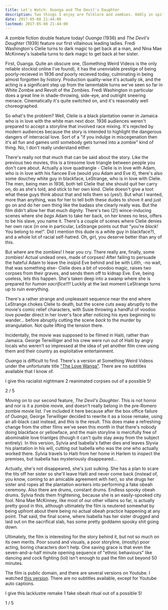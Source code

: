 ```yaml
---
title: Let's Watch: Ouanga and The Devil's Daughter
description: Two things I enjoy are folklore and zombies. Oddly in spite of the latter I've never been much of a movie fan; being deaf means I'm obliged to use subtitles and since I'm reading anyway, why not just read a book? But I am interested in the origins of the zombies we know and love today, so since it's Zombie Awareness Month, I've decided to embark on a journey of cinematic discovery, if you will, a zomboddysey, of the zombie canon in cinematic history. So let's watch Ouanga and The Devil's Daughter!
date: 2017-05-08 21:44:00
lastmod: 2017-05-08 21:44:00
---
```


A zombie fiction double feature today! _Ouanga_ (1936) and _The Devil's Daughter_ (1939) feature our first villainous leading ladies. Fredi Washington's Clelie turns to dark magic to get back at a man, and Nina Mae McKinney's Isabella turns to dark magic to get back at her sister. 

First, Ouanga. Quite an obscure one, (Something Weird Videos is the only reliable stockist online I've found), it has the unenviable prestige of being poorly-recieved in 1936 _and_ poorly recieved today, culminating in being almost forgotten by history. Production quality-wise it's actually ok, and the acting is a significant step up from the lamentable turns we've seen so far in White Zombie and Revolt of the Zombies. Fredi Washington in particular does a great line in shade-throwing, side-eye, and outright sneering menace. Cinematically it's quite switched on, and it's reasonably well choreographed. 

So what's the problem? Well, Clelie is a black plantation owner in Jamaica who is in love with the white man next door. 1936 audiences weren't prepared to accept a storyline that involved race mixing. It's rejected by modern audiences because the story is intended to highlight the dangerous dangers of interracial love. Sort of a "if you indulge in miscegenation then it's all fun and games until somebody gets turned into a zombie" kind of thing. No, I don't really understand either.

There's really not that much that can be said about the story. Like the previous two movies, this is a tiresome love triangle between people you don't care about. Actually a love quadrangle - Clelie is in love with Adam, who is in love with his fiancee Eve (would you Adam and Eve it), there's also some douchey white guy in blackface, LeStrange, who is in love with Clelie. The men, being men in 1936, both tell Clelie that she should quit her carry on, do as she's told, and stick to her own kind. Clelie doesn't give a toot what these guys think about that and tells them so (yes!). But what I wanted, more than anything, was for her to tell both these dudes to shove it and just go on and do her own thing like the badass she clearly really was. But the film didn't allow her that much dignity. There's two (2!) wince-inducing scenes where she _begs_ Adam to take her back, on her knees no less, offers to be his slave, you name it. There's a couple of scenes where Clelie denies her own race (in one in particular, LeStrange points out that "you're _black!_ You belong to me!". Did I mention this dude is a white guy in blackface?), and a whole lot of racial self-hatred. Oh, girl, you deserve better than any of this.

But where are the zombies! I hear you cry. There really are, finally, some zombies! Actual undead ones, made of corpses! After failing to persuade the hateful Adam to leave the insipid Eve behind and be with Lilith, -no wait, that was something else- Clelie does a bit of voodoo magic, raises two corpses from their graves, and sends them off to kidnap Eve. Eve, being useless, lets this happen. She's taken deep into a swamp where she is prepared for _human sacrifice!!!!_ Luckily at the last moment LeStrange turns up to ruin everything. 

There's a rather strange and unpleasant sequence near the end where LeStrange chokes Clelie to death, but the scene cuts away abruptly to the movie's comic relief characters, with Susie throwing a handful of voodoo love powder direct in her lover's face after noticing his eyes beginning to wander... before abruptly cutting the scene _back_ to the murder by strangulation. Not quite lifting the tension there. 

Incidentally, the movie was supposed to be filmed in Haiti, rather than Jamaica. George Terwilliger and his crew were run out of Haiti by angry locals who weren't so impressed at the idea of yet another film crew using them and their country as exploitative entertainment. 

_Ouanga_ is difficult to find. There's a version at Something Weird Videos under the unfortunate title ["The Love Wanga"](https://www.somethingweird.com/product_info.php?products_id=22097). There are no subtitles available that I know of. 

I give this racialist nightmare 2 reanimated corpses out of a possible 5!

<div class="zombie-stars two-of-five">2 / 5</div>

Moving on to our second feature, _The Devil's Daughter_. This is not horror and nor is it a zombie movie, and doesn't really belong in the pre-Romero zombie movie list. I've included it here because after the box office failure of _Ouanga_, George Terwilliger decided to rewrite it as a loose remake, using an all-black cast instead, and this is the result. This does make a refreshing change from the other films we've seen this month in that there's nobody doing blackface or yellowface, and the main storyline is mercifully free of abominable love trianlges (though it can't quite stay away from the subject entirely). In this version, Sylvia and Isabella's father dies and leaves Slyvia his plantation in his will, cutting out Isabella who was the one who actually worked there. Sylvia travels to Haiti from her home in Harlem to inspect the premises, but Isabella has mysteriously disappeared... 

Actually, she's not disappeared, she's just sulking. She has a plan to scare the tits off her sister so she'll leave Haiti and never come back (instead of, you know, coming to an amicable agreement with her), so she drugs her sister and ropes all the plantation workers into performing a fake obeah ceremony. Also there are drums, constant drums. Endless spooky obeah drums. Sylvia finds them frightening, because she is an easily-spooked city fool. Nina Mae McKinney, like most of our other villains so far, is actually pretty good in this, although ultimately the film is neutered somewhat by being upfront about there being no actual obeah practice happening at any point. That said, the final scene, where Isabella has her sister drugged and laid out on the sacrifical slab, has some pretty goddamn spooky shit going down. 

Ultimately, the film is interesting for the story behind it, but not so much on its own merits. Poor sound and visuals, a poor storyline, (mostly) poor acting, boring characters don't help. One saving grace is that even the seven-and-a-half minute opening sequence of "ethnic behaviours" like dancing and cock fighting (lol) isn't enough to pad the film out beyond 50 minutes. 

The film is public domain, and there are several versions on Youtube. I watched [this version](https://www.youtube.com/watch?v=pJEI1GXquh4). There are no subtitles available, except for Youtube auto captions. 

I give this lacklustre remake 1 fake obeah ritual out of a possible 5!

<div class="zombie-stars one-of-five">1 / 5</div>
